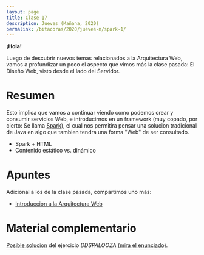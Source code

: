 ```yaml
---
layout: page
title: Clase 17
description: Jueves (Mañana, 2020)
permalink: /bitacoras/2020/jueves-m/spark-1/
---
```


**¡Hola!**

Luego de descubrir nuevos temas relacionados a la Arquitectura Web, vamos a profundizar un poco el aspecto que vimos más la clase pasada: El Diseño Web, visto desde el lado del Servidor.

# Resumen

Esto implica que vamos a continuar viendo como podemos crear y consumir servicios Web, e introducirnos en un framework (muy copado, por cierto: Se llama [Spark](http://sparkjava.com/documentation#getting-started)), el cual nos permitira pensar una solucion tradicional de Java en algo que tambien tendra una forma "Web" de ser consultado.

- Spark + HTML
- Contenido estático vs. dinámico

# Apuntes

Adicional a los de la clase pasada, compartimos uno más:

- [Introduccion a la Arquitectura Web](https://docs.google.com/document/d/1LBqAhXPzn-aeN5BIRZBmIrU5RKiYvySyWH-2Jkn-kJw/edit#)

# Material complementario

[Posible solucion](https://documenter.getpostman.com/view/3103878/RWgjYLwq) del ejercicio _DDSPALOOZA_ [(mira el enunciado)](https://docs.google.com/document/d/1lNQERQZuWsve0k7VUVVPtliX9aR6JE0NC8tamYON_9A/edit).
